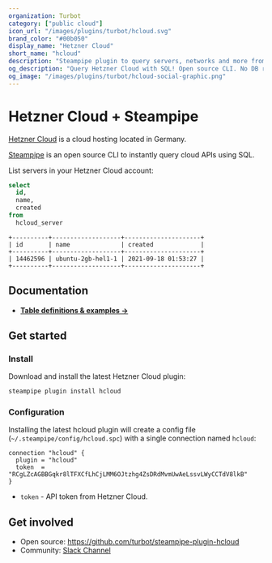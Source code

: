 ```yaml
---
organization: Turbot
category: ["public cloud"]
icon_url: "/images/plugins/turbot/hcloud.svg"
brand_color: "#00b050"
display_name: "Hetzner Cloud"
short_name: "hcloud"
description: "Steampipe plugin to query servers, networks and more from Hetzner Cloud."
og_description: "Query Hetzner Cloud with SQL! Open source CLI. No DB required."
og_image: "/images/plugins/turbot/hcloud-social-graphic.png"
---
```


# Hetzner Cloud + Steampipe

[Hetzner Cloud](https://www.hetzner.com/cloud) is a cloud hosting located in Germany.

[Steampipe](https://steampipe.io) is an open source CLI to instantly query cloud APIs using SQL.

List servers in your Hetzner Cloud account:

```sql
select
  id,
  name,
  created
from
  hcloud_server
```

```
+----------+-------------------+---------------------+
| id       | name              | created             |
+----------+-------------------+---------------------+
| 14462596 | ubuntu-2gb-hel1-1 | 2021-09-18 01:53:27 |
+----------+-------------------+---------------------+
```

## Documentation

- **[Table definitions & examples →](/plugins/turbot/hcloud/tables)**

## Get started

### Install

Download and install the latest Hetzner Cloud plugin:

```bash
steampipe plugin install hcloud
```

### Configuration

Installing the latest hcloud plugin will create a config file (`~/.steampipe/config/hcloud.spc`) with a single connection named `hcloud`:

```hcl
connection "hcloud" {
  plugin = "hcloud"
  token  = "RCgLZcAGBBGqkr8lTFXCfLhCjLMM6OJtzhg4ZsDRdMvmUwAeLssvLWyCCTdV8lkB"
}
```

- `token` - API token from Hetzner Cloud.

## Get involved

- Open source: https://github.com/turbot/steampipe-plugin-hcloud
- Community: [Slack Channel](https://join.slack.com/t/steampipe/shared_invite/zt-oij778tv-lYyRTWOTMQYBVAbtPSWs3g)
